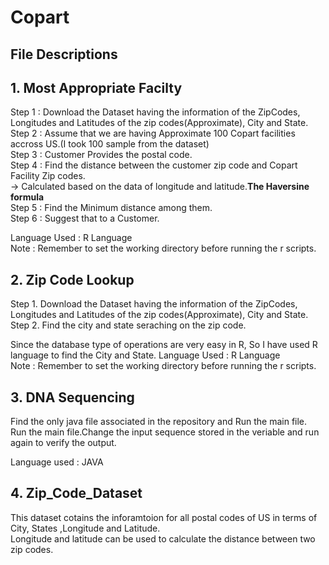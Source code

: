 # Copart
## File Descriptions

## 1. Most Appropriate Facilty  

Step 1 : Download the Dataset having the information of the ZipCodes, Longitudes and Latitudes of the zip codes(Approximate), City and State.  
Step 2 : Assume that we are having Approximate 100 Copart facilities accross US.(I took 100 sample from the dataset)  
Step 3 : Customer Provides the postal code.  
Step 4 : Find the distance between the customer zip code and Copart Facility Zip codes.  
         -> Calculated based on the data of longitude and latitude.**The Haversine formula**  
Step 5 : Find the Minimum distance among them.  
Step 6 : Suggest that to a Customer.  
  
Language Used : R Language  
Note : Remember to set the working directory before running the r scripts.  
  
## 2. Zip Code Lookup  

Step 1. Download the Dataset having the information of the ZipCodes, Longitudes and Latitudes of the zip codes(Approximate), City and State.  
Step 2. Find the city and state seraching on the zip code.  
  
Since the database type of operations are very easy in R, So I have used R language to find the City and State.
Language Used : R Language  
Note : Remember to set the working directory before running the r scripts.  
  
## 3. DNA Sequencing  
  
Find the only java file associated in the repository and Run the main file.  
Run the main file.Change the input sequence stored in the veriable and run again to verify the output.  
  
Language used : JAVA
  
## 4. Zip_Code_Dataset  
This dataset cotains the inforamtoion for all postal codes of US in terms of City, States ,Longitude and Latitude.  
Longitude and latitude can be used to calculate the distance between two zip codes.   
